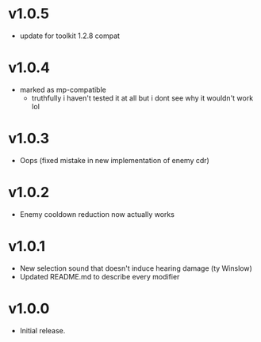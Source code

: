 # v1.0.5
* update for toolkit 1.2.8 compat

# v1.0.4
* marked as mp-compatible
  * truthfully i haven't tested it at all but i dont see why it wouldn't work lol

# v1.0.3
* Oops (fixed mistake in new implementation of enemy cdr)

# v1.0.2
* Enemy cooldown reduction now actually works

# v1.0.1
* New selection sound that doesn't induce hearing damage (ty Winslow)
* Updated README.md to describe every modifier

# v1.0.0
* Initial release.
